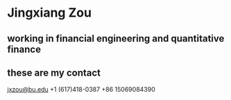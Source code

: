 # Jingxiang Zou
## working in financial engineering and quantitative finance 
## these are my contact 

jxzou@bu.edu
+1 (617)418-0387
+86 15069084390
